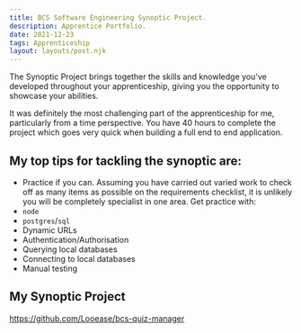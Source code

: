 ```yaml
---
title: BCS Software Engineering Synoptic Project.
description: Apprentice Portfolio.
date: 2021-12-23
tags: Apprenticeship
layout: layouts/post.njk
---
```


The Synoptic Project brings together the skills and knowledge you've developed throughout your apprenticeship, giving you the opportunity to showcase your abilities.

It was definitely the most challenging part of the apprenticeship for me, particularly from a time perspective. You have 40 hours to complete the project which goes very quick when building a full end to end application. 

## My top tips for tackling the synoptic are: 

- Practice if you can. Assuming you have carried out varied work to check off as many items as possible on the requirements checklist, it is unlikely you will be completely specialist in one area. 
Get practice with:
- `node`
- `postgres`/`sql`
- Dynamic URLs 
- Authentication/Authorisation
- Querying local databases
- Connecting to local databases
- Manual testing

## My Synoptic Project
https://github.com/Looease/bcs-quiz-manager